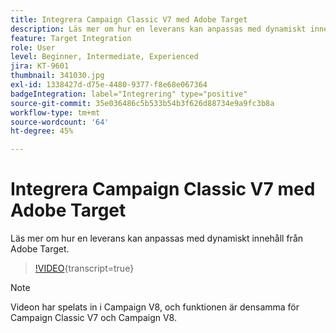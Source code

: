 ```yaml
---
title: Integrera Campaign Classic V7 med Adobe Target
description: Läs mer om hur en leverans kan anpassas med dynamiskt innehåll från Adobe Target.
feature: Target Integration
role: User
level: Beginner, Intermediate, Experienced
jira: KT-9601
thumbnail: 341030.jpg
exl-id: 1338427d-d75e-4480-9377-f8e68e067364
badgeIntegration: label="Integrering" type="positive"
source-git-commit: 35e036486c5b533b54b3f626d88734e9a9fc3b8a
workflow-type: tm+mt
source-wordcount: '64'
ht-degree: 45%

---
```


# Integrera Campaign Classic V7 med Adobe Target

Läs mer om hur en leverans kan anpassas med dynamiskt innehåll från Adobe Target.

>[!VIDEO](https://video.tv.adobe.com/v/341030?quality=12&learn=on){transcript=true}

>[!NOTE]
> Videon har spelats in i Campaign V8, och funktionen är densamma för Campaign Classic V7 och Campaign V8.
